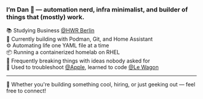 ### I’m Dan 👋 — automation nerd, infra minimalist, and builder of things that (mostly) work.

📚 Studying Business [@HWR Berlin](https://www.hwr-berlin.de)  
🔧 Currently building with Podman, Git, and Home Assistant  
⚙️ Automating life one YAML file at a time  
📦 Running a containerized homelab on RHEL  
🧪 Frequently breaking things with ideas nobody asked for  
🍏 Used to troubleshoot [@Apple](https://support.apple.com), learned to code [@Le Wagon](https://www.lewagon.com)

---

🤝 Whether you're building something cool, hiring, or just geeking out — feel free to connect!

